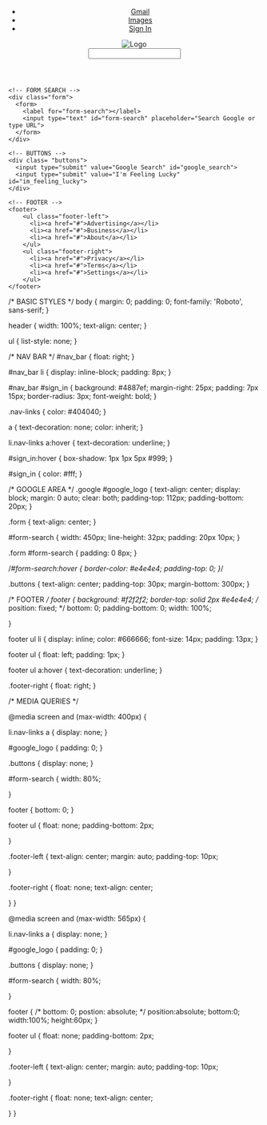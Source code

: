 <head>
    <title>Google Homepage</title>
    <link href="https://fonts.googleapis.com/css?family=Roboto" rel="stylesheet">
  </head>
  
  <body>
    <header>
      <nav>
        <ul id="nav_bar">
          <li class="nav-links" id="gmail"><a href="#">Gmail</a></li>
          <li class="nav-links"><a href="#">Images</a></li>
          <li id="sign_in"><a href="#">Sign In</a></li>
        </ul>  
      </nav> 
      <img src="https://www.google.com/images/branding/googlelogo/1x/googlelogo_color_272x92dp.png" alt="Logo"> 
    <form action="#" method="get" name="searchForm">
    <input id="searchBox" type="text" name="searchBox"><br>
        <div id="googleSearch">  
        </div>
        </form>
    </header>  
    
    <!-- FORM SEARCH -->  
    <div class="form">  
      <form>
        <label for="form-search"></label>
        <input type="text" id="form-search" placeholder="Search Google or type URL">
      </form>
    </div>  
    
    <!-- BUTTONS -->
    <div class= "buttons">  
      <input type="submit" value="Google Search" id="google_search">
      <input type="submit" value="I'm Feeling Lucky" id="im_feeling_lucky">
    </div>
      
    <!-- FOOTER -->
    <footer>
        <ul class="footer-left">
          <li><a href="#">Advertising</a></li>
          <li><a href="#">Business</a></li>
          <li><a href="#">About</a></li> 
        </ul>
        <ul class="footer-right">    
          <li><a href="#">Privacy</a></li>
          <li><a href="#">Terms</a></li>
          <li><a href="#">Settings</a></li>
        </ul>       
    </footer>      
  </body>
  
    
   
   /* BASIC STYLES */
body {
  margin: 0;
  padding: 0;
  font-family: 'Roboto', sans-serif;
}

header {
  width: 100%;
    text-align: center;
}

ul {
  list-style: none;
}

/* NAV BAR */
#nav_bar {
  float: right;
}

#nav_bar li {
  display: inline-block;
  padding: 8px;
}

#nav_bar #sign_in {
  background: #4887ef; 
  margin-right: 25px;
  padding: 7px 15px;
  border-radius: 3px; 
  font-weight: bold;
}

.nav-links {
  color: #404040;
}

a {
  text-decoration: none;
  color: inherit;
}

li.nav-links a:hover {
  text-decoration: underline;
}

#sign_in:hover { 
  box-shadow: 1px 1px 5px #999;
}

#sign_in {
  color: #fff;
}

/* GOOGLE AREA */
.google #google_logo {
  text-align: center;
  display: block;
  margin: 0 auto;
  clear: both;
  padding-top: 112px;
  padding-bottom: 20px;
}

.form {
  text-align: center;
}

#form-search { 
  width: 450px;
  line-height: 32px;
  padding: 20px 10px;
}

.form #form-search {
  padding: 0 8px;
}

/*#form-search:hover {
  border-color: #e4e4e4;
  padding-top: 0;
}*/

.buttons {
  text-align: center;
  padding-top: 30px;
  margin-bottom: 300px;
}

/* FOOTER */
footer  {
  background: #f2f2f2;
  border-top: solid 2px #e4e4e4;
/*   position: fixed; */
  bottom: 0;
  padding-bottom: 0;
  width: 100%;
  
}

footer ul li {
  display: inline;
  color: #666666;
  font-size: 14px;
  padding: 13px;
}

footer ul {
  float: left;
  padding: 1px;
}

footer ul a:hover {
  text-decoration: underline;
}

.footer-right {
  float: right;
}

/* MEDIA QUERIES */

@media screen and (max-width: 400px) {
 
 li.nav-links a {
    display: none;
  }
  
 #google_logo {
   padding: 0;
 }
  
 .buttons {
   display: none;
 }
  
 #form-search {
   width: 80%;

 }
  
 footer {
   bottom: 0;
 }
  
 footer ul {
   float: none;
   padding-bottom: 2px;
    
 }
  
 .footer-left {
   text-align: center;
   margin: auto; 
   padding-top: 10px;
    
 }
  
 .footer-right {
   float: none;
   text-align: center;
   
 }
}

@media screen and (max-width: 565px) {
 
  li.nav-links a {
    display: none;
  }
  
  
 #google_logo {
   padding: 0;
 }
  
 .buttons {
   display: none;
 }
  
 #form-search {
   width: 80%;

 }
  
 footer {
/*    bottom: 0;
   postion: absolute; */
   position:absolute;
   bottom:0;
   width:100%;
   height:60px;
 }
  
 footer ul {
   float: none;
   padding-bottom: 2px;
    
 }
  
 .footer-left {
   text-align: center;
   margin: auto; 
   padding-top: 10px;
    
 }
  
 .footer-right {
   float: none;
   text-align: center;
   
 }
}
